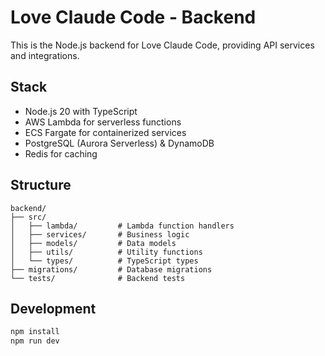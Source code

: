 # Love Claude Code - Backend

This is the Node.js backend for Love Claude Code, providing API services and integrations.

## Stack

- Node.js 20 with TypeScript
- AWS Lambda for serverless functions
- ECS Fargate for containerized services
- PostgreSQL (Aurora Serverless) & DynamoDB
- Redis for caching

## Structure

```
backend/
├── src/
│   ├── lambda/         # Lambda function handlers
│   ├── services/       # Business logic
│   ├── models/         # Data models
│   ├── utils/          # Utility functions
│   └── types/          # TypeScript types
├── migrations/         # Database migrations
└── tests/              # Backend tests
```

## Development

```bash
npm install
npm run dev
```